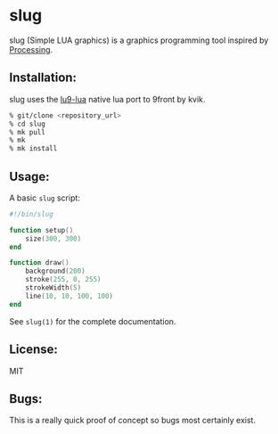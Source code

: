 slug
=====
slug (Simple LUA graphics) is a graphics programming tool inspired by [Processing](https://processing.org).  

Installation:
-------------
slug uses the [lu9-lua](https://git.sr.ht/~kvik/lu9-lua) native lua port to 9front by kvik.  
``` sh
% git/clone <repository_url>
% cd slug
% mk pull
% mk
% mk install
```

Usage:
------
A basic `slug` script:
```lua
#!/bin/slug

function setup()
	size(300, 300)
end

function draw()
	background(200)
	stroke(255, 0, 255)
	strokeWidth(5)
	line(10, 10, 100, 100)
end
```
See `slug(1)` for the complete documentation.

License:
--------
MIT

Bugs:
-----
This is a really quick proof of concept so bugs most certainly exist.

